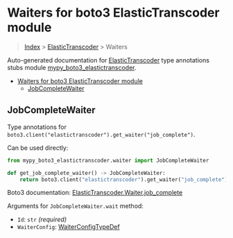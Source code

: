 # Waiters for boto3 ElasticTranscoder module

> [Index](..) > [ElasticTranscoder](.) > Waiters

Auto-generated documentation for
[ElasticTranscoder](https://boto3.amazonaws.com/v1/documentation/api/1.17.74/reference/services/elastictranscoder.html#ElasticTranscoder)
type annotations stubs module
[mypy_boto3_elastictranscoder](https://pypi.org/project/mypy-boto3-elastictranscoder/).

- [Waiters for boto3 ElasticTranscoder module](#waiters-for-boto3-elastictranscoder-module)
  - [JobCompleteWaiter](#jobcompletewaiter)

## JobCompleteWaiter

Type annotations for
`boto3.client("elastictranscoder").get_waiter("job_complete")`.

Can be used directly:

```python
from mypy_boto3_elastictranscoder.waiter import JobCompleteWaiter

def get_job_complete_waiter() -> JobCompleteWaiter:
    return boto3.client("elastictranscoder").get_waiter("job_complete")
```

Boto3 documentation:
[ElasticTranscoder.Waiter.job_complete](https://boto3.amazonaws.com/v1/documentation/api/1.17.74/reference/services/elastictranscoder.html#ElasticTranscoder.Waiter.job_complete)

Arguments for `JobCompleteWaiter.wait` method:

- `Id`: `str` *(required)*
- `WaiterConfig`: [WaiterConfigTypeDef](./type_defs.md#waiterconfigtypedef)
